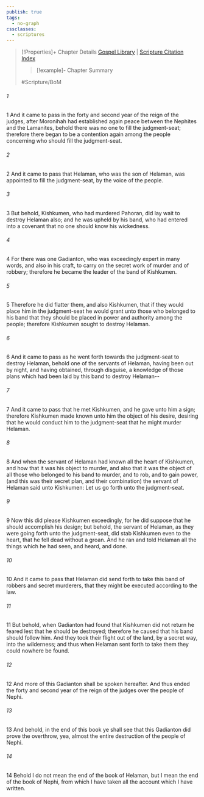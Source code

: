 ```yaml
---
publish: true
tags:
  - no-graph
cssclasses:
  - scriptures
---
```

>[!Properties]+ Chapter Details
>[Gospel Library](https://churchofjesuschrist.org/study/scriptures/bofm/hel/2?lang=eng)    |    [Scripture Citation Index](https://scriptures.byu.edu/#0d602::c0d602)
>>[!example]- Chapter Summary
>> 
> 
>
>#Scripture/BoM
###### 1
1 And it came to pass in the forty and second year of the reign of the judges, after Moronihah had established again peace between the Nephites and the Lamanites, behold there was no one to fill the judgment-seat; therefore there began to be a contention again among the people concerning who should fill the judgment-seat.
###### 2
2 And it came to pass that Helaman, who was the son of Helaman, was appointed to fill the judgment-seat, by the voice of the people.
###### 3
3 But behold, Kishkumen, who had murdered Pahoran, did lay wait to destroy Helaman also; and he was upheld by his band, who had entered into a covenant that no one should know his wickedness.
###### 4
4 For there was one Gadianton, who was exceedingly expert in many words, and also in his craft, to carry on the secret work of murder and of robbery; therefore he became the leader of the band of Kishkumen.
###### 5
5 Therefore he did flatter them, and also Kishkumen, that if they would place him in the judgment-seat he would grant unto those who belonged to his band that they should be placed in power and authority among the people; therefore Kishkumen sought to destroy Helaman.
###### 6
6 And it came to pass as he went forth towards the judgment-seat to destroy Helaman, behold one of the servants of Helaman, having been out by night, and having obtained, through disguise, a knowledge of those plans which had been laid by this band to destroy Helaman--
###### 7
7 And it came to pass that he met Kishkumen, and he gave unto him a sign; therefore Kishkumen made known unto him the object of his desire, desiring that he would conduct him to the judgment-seat that he might murder Helaman.
###### 8
8 And when the servant of Helaman had known all the heart of Kishkumen, and how that it was his object to murder, and also that it was the object of all those who belonged to his band to murder, and to rob, and to gain power, (and this was their secret plan, and their combination) the servant of Helaman said unto Kishkumen: Let us go forth unto the judgment-seat.
###### 9
9 Now this did please Kishkumen exceedingly, for he did suppose that he should accomplish his design; but behold, the servant of Helaman, as they were going forth unto the judgment-seat, did stab Kishkumen even to the heart, that he fell dead without a groan. And he ran and told Helaman all the things which he had seen, and heard, and done.
###### 10
10 And it came to pass that Helaman did send forth to take this band of robbers and secret murderers, that they might be executed according to the law.
###### 11
11 But behold, when Gadianton had found that Kishkumen did not return he feared lest that he should be destroyed; therefore he caused that his band should follow him. And they took their flight out of the land, by a secret way, into the wilderness; and thus when Helaman sent forth to take them they could nowhere be found.
###### 12
12 And more of this Gadianton shall be spoken hereafter. And thus ended the forty and second year of the reign of the judges over the people of Nephi.
###### 13
13 And behold, in the end of this book ye shall see that this Gadianton did prove the overthrow, yea, almost the entire destruction of the people of Nephi.
###### 14
14 Behold I do not mean the end of the book of Helaman, but I mean the end of the book of Nephi, from which I have taken all the account which I have written.
